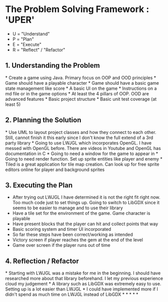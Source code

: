 <h1>The Problem Solving Framework : 'UPER'</h1>

* U = "Understand"
* P = "Plan"
* E = "Execute"
* R = "Reflect" / "Refactor"

<h2>1. Understanding the Problem</h2>
* Create a game using Java. Primary focus on OOP and OOD principles
* Game should have a playable character
* Game should have a basic game state management like score
* A basic UI on the game
* Instructions on a md file or in the game options
* At least the 4 pillars of OOP. OOD are advanced features
* Basic project structure
* Basic unit test coverage (at least 5)
<h2>
    2. Planning the Solution
</h2>
* Use UML to layout project classes and how they connect to each other. Still, cannot finish it this early since I don't know the full extend of a 3rd party library
* Going to use LWJGL which incorporates OpenGL. I have messed with OpenGL before. There are videos in Youtube and OpenGL has documentation in C
* Going to need a window for the game to appear in
* Going to need render function. Set up sprite entities like player and enemy
* Tiled is a great application for tile map creation. Can look up for free sprite editors online for player and background sprites

<h2>
    3. Executing the Plan
</h2>

* After trying out LWJGL I have determined it is not the right fit right now. Too much code just to set things up. Going to switch to LibGDX since it seems to be easier to manage and to use their library
* Have a tile set for the environment of the game. Game character is playable
* Have present blocks that the player can hit and collect points that way
* Basic scoring system and timer UI incorporated
* So far these steps have been correct/working as intended
* Victory screen if player reaches the gem at the end of the level
* Game over screen if the player runs out of time
<h2>
    4. Reflection / Refactor
</h2>
* Starting with LWJGL was a mistake for me in the beginning. I should have researched more about that library beforehand. I let my previous experience cloud my judgement
* A library such as LibGDX was extremely easy to use. Setting up is a lot easier than LWJGL
* I could have implemented more if I didn't spend as much time on LWJGL instead of LibGDX
* 
*
*
*
*